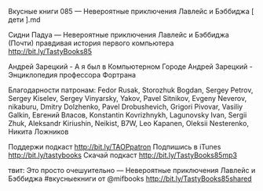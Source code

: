 Вкусные книги 085 — Невероятные приключения Лавлейс и Бэббиджа [ дети ].md

Сидни Падуа — Невероятные приключения Лавлейс и Бэббиджа (Почти) правдивая история первого компьютера
http://bit.ly/TastyBooks85

Андрей Зарецкий - А я был в Компьютерном Городе
Андрей Зарецкий - Энциклопедия профессора Фортрана
    
Благодарности патронам:
Fedor Rusak, Storozhuk Bogdan, Sergey Petrov, Sergey Kiselev, Sergey Vinyarsky, Yakov, Pavel Sitnikov, Evgeny Neverov, nikaburu, Dmitry Dolzhenko, Pavel Drobushevich, Grigori Pivovar, Vasiliy Galkin, Евгений Власов, Konstantin Kovrizhnykh, Lagunovsky Ivan, Sergii Zhuk, Aleksandr Kiriushin, Neikist, B7W, Leo Kapanen, Oleksii Nesterenko, Никита Ложников    

Поддержи подкаст http://bit.ly/TAOPpatron
Подпишись в iTunes http://bit.ly/tastybooks
Скачай подкаст http://bit.ly/TastyBooks85mp3
    
твит:
Это просто очешуительно — Невероятные приключения Лавлейс и Бэббиджа #вкусныекниги от @mifbooks http://bit.ly/TastyBooks85shared